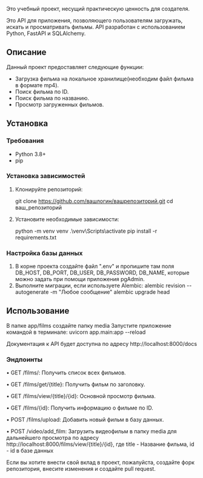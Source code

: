 Это учебный проект, несущий практическую ценность для создателя.

Это API для приложения, позволяющего пользователям загружать, искать и просматривать фильмы. API разработан с использованием Python, FastAPI и SQLAlchemy.

## Описание

Данный проект предоставляет следующие функции:

- Загрузка фильма на локальное хранилище(необходим файл фильма в формате mp4).
- Поиск фильма по ID.
- Поиск фильма по названию.
- Просмотр загруженных фильмов.

## Установка

### Требования

- Python 3.8+
- pip

### Установка зависимостей

1. Клонируйте репозиторий:
  
   git clone https://github.com/вашлогин/вашрепозиторий.git
   cd ваш_репозиторий
   
2. Установите необходимые зависимости:

   python -m venv venv
   .\venv\Scripts\activate
   pip install -r requirements.txt

### Настройка базы данных
1. В корне проекта создайте файл ".env" и пропишите там поля DB_HOST, DB_PORT, DB_USER, DB_PASSWORD, DB_NAME, которые можно задать при помощи приложения pgAdmin.
2. Выполните миграции, если используете Alembic:
   alembic revision --autogenerate -m "Любое сообщение"
   alembic upgrade head

## Использование
В папке app/films создайте папку media 
Запустите приложение командой в терминале:
  uvicorn app.main:app --reload

Документация к API будет доступна по адресу http://localhost:8000/docs

### Эндпоинты
• GET /films/: Получить список всех фильмов.

• GET /films/get/{title}: Получить фильм по заголовку. 

• GET /films/view/{title}/{id}: Основной просмотр фильма.

• GET /films/{id}: Получить информацию о фильме по ID.

• POST /films/upload: Добавить новый фильм в базу данных.

• POST /video/add_film: Загрузить видеофильм в папку media для дальнейшего просмотра по адресу http://localhost:8000/films/view/{title}/{id}, где title - Название фильма, id - id в базе данных



Если вы хотите внести свой вклад в проект, пожалуйста, создайте форк репозитория, внесите изменения и создайте pull request.



